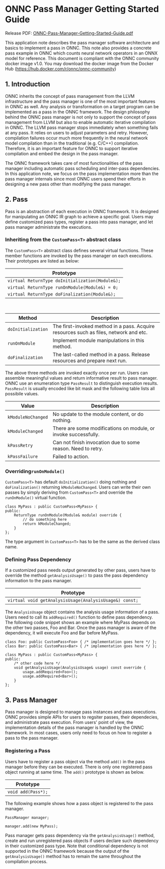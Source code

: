 # ONNC Pass Manager Getting Started Guide

Release PDF: [ONNC-Pass-Manager-Getting-Started-Guide.pdf](https://github.com/ONNC/onnc/wiki/files/1.0.0/ONNC-Pass-Manager-Getting-Started-Guide.pdf)

This application note describes the pass manager software architecture and basics to implement a pass in ONNC. This note also provides a concrete pass example in ONNC which counts neural network operators in an ONNX model for reference. This document is compliant with the ONNC community docker image v1.0. You may download the docker image from the Docker Hub (https://hub.docker.com/r/onnc/onnc-community)

## 1. Introduction

ONNC inherits the concept of pass management from the LLVM infrastructure and the pass manager is one of the most important features in ONNC as well. Any analysis or transformation on a target program can be implemented as a pass in the ONNC framework. The design philosophy behind the ONNC pass manager is not only to support the concept of pass management from LLVM but also to enable automatic iterative compilation in ONNC. The LLVM pass manager stops immediately when something fails at any pass. It relies on users to adjust parameters and retry. However, compilation failures occur much more frequently in the neural network model compilation than in the traditional (e.g. C/C++) compilation. Therefore, it is an important feature for ONNC to support iterative compilation and embed the design in the pass manager.

The ONNC framework takes care of most functionalities of the pass manager including automatic pass scheduling and inter-pass dependencies. In this application note, we focus on the pass implementation more than the pass manager internals since most ONNC users spend their efforts in designing a new pass other than modifying the pass manager.

## 2. Pass
Pass is an abstraction of each execution in ONNC framework. It is designed for manipulating an ONNC IR graph to achieve a specific goal. Users may define customized pass types, register a pass into pass manager, and let pass manager administrate the executions. 

### Inheriting from the `CustomPass<T>` abstract class
The `CustomPass<T>` abstract class defines several virtual functions. These member functions are invoked by the pass manager on each executions. Their prototypes are listed as below:
  
| Prototype |
| --------- |
| `virtual ReturnType doInitialization(Module&);` |
| `virtual ReturnType runOnModule(Module&) = 0;` |
| `virtual ReturnType doFinalization(Module&);` |

 

| Method | Description |
| ------ | ----------- |
| `doInitialization` | The first-invoked method in a pass. Acquire resources such as files, network and etc. |
| `runOnModule` | Implement module manipulations in this method. |
| `doFinalization` | The last-called method in a pass. Release resources and prepare next run. |

The above three methods are invoked exactly once per run. Users can assemble meaningful values and return informative result to pass manager. ONNC use an enumeration type `PassResult` to distinguish execution results. `PassResult` is usually encoded like bit mask and the following table lists all possibile values.

| Value | Description |
| ----- | ----------- |
| `kModuleNoChanged` | No update to the module content, or do nothing. |
| `kModuleChanged` | There are some modifications on module, or invoke successfully. |
| `kPassRetry` | Can not finish invocation due to some reason. Need to retry. |
| `kPassFailure` | Failed to action. |

### Overriding`runOnModule()`
`CustomPass<T>` has default `doInitialization()` doing nothing and `doFinalization()` returning `kModuleNoChanged`. Users can write their own passes by simply deriving from `CustomPass<T>` and override the `runOnModule()` virtual function.

```cpp=
class MyPass : public CustomPass<MyPass> {
public:
    ReturnType runOnModule(Module& module) override {
        // do something here
        return kModuleChanged;
    }
};
```
 The type argument in `CustomPass<T>` has to be the same as the  derived class name. 

### Defining Pass Dependency
If a customized pass needs output generated by other pass, users have to override the method `getAnalysisUsage()` to pass the pass dependency information to the pass manager. 

| Prototype |
| --------- |
| `virtual void getAnalysisUsage(AnalysisUsage&) const;` |

The `AnalysisUsage` object contains the analysis usage information of a pass. Users need to call its `addRequired()` function to define pass dependency. The following code snippet shows an example where MyPass depends on the other two passes, Foo and Bar. Once the pass manager is aware of the dependency, it will execute Foo and Bar before MyPass. 

```cpp=
class Foo: public CustomPass<Foo> { /* implementation goes here */ };
class Bar: public CustomPass<Bar> { /* implementation goes here */ };

class MyPass : public CustomPass<MyPass> {
public:
    /* other code here */
    void getAnalysisUsage(AnalysisUsage& usage) const override {
        usage.addRequired<Foo>();
        usage.addRequired<Bar>();
    }
};
```

## 3. Pass Manager
Pass manager is designed to manage pass instances and pass executions. ONNC provides simple APIs for users to regsiter passes, their dependecies, and administrate pass execution. From users' point of view, the implementation details of the pass manager is handled by the ONNC framework. In most cases, users only need to focus on how to register a pass to the pass manager. 
 

### Registering a Pass
Users have to register a pass object via the method `add()` in the pass manager before they can be executed. There is only one registered pass object running at same time. The `add()` prototype is shown as below.

| Prototype |
| --------- |
| `void add(Pass*);` |

The following example shows how a pass object is registered to the pass manager.

```cpp=
PassManager manager;

manager.add(new MyPass);
```

Pass manager gets pass dependency via the `getAnalysisUsage()` method, create and run unregistered pass objects if users declare such dependency in their customized pass type. Note that conditional dependency is not supported in the ONNC framework because the output of the `getAnalysisUsage()` method has to remain the same throughout the compilation process. 

